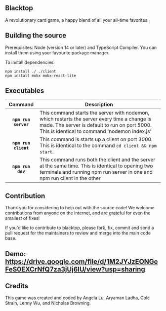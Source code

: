 ## Blacktop

A revolutionary card game, a happy blend of all your all-time favorites. 

## Building the source

Prerequisites: Node (version 14 or later) and TypeScript Compiler. You can install them using your favourite package manager.

To install dependencies: 

```shell
npm install ./ ./client
npm install mobx mobx-react-lite
```

## Executables

|    Command    | Description                                                                                                                                                                                                                                                                                                                                                                                                                                                                                                                                          |
| :-----------: | ---------------------------------------------------------------------------------------------------------------------------------------------------------------------------------------------------------------------------------------------------------------------------------------------------------------------------------------------------------------------------------------------------------------------------------------------------------------------------------------------------------------------------------------------------- |
|  **`npm run server`**   | This command starts the server with nodemon, which restarts the server every time a change is made. The server is default to run on port 5000. This is identical to command 'nodemon index.js'          |
|  **`npm run client`**    | This command is starts up a client on port 3000. This is identical to the command `cd client && npm start`. |
|     **`npm run dev`**     | This command runs both the client and the server at the same time. This is identical to opening two terminals and running npm run server in one and npm run client in the other |

## Contribution

Thank you for considering to help out with the source code! We welcome contributions
from anyone on the internet, and are grateful for even the smallest of fixes!

If you'd like to contribute to blacktop, please fork, fix, commit and send a pull request
for the maintainers to review and merge into the main code base. 

## Demo: https://drive.google.com/file/d/1M2JYJzEONGeFeS0EXCrNfQ7za3jUj6IU/view?usp=sharing

## Credits

This game was created and coded by Angela Lu, Aryaman Ladha, Cole Strain, Lenny Wu, and Nicholas Browning. 
